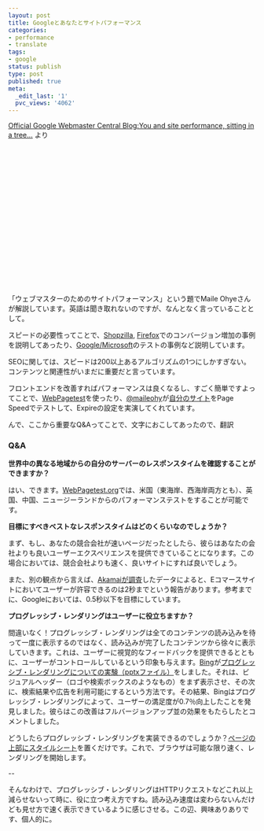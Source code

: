 ```yaml
---
layout: post
title: Googleとあなたとサイトパフォーマンス
categories:
- performance
- translate
tags:
- google
status: publish
type: post
published: true
meta:
  _edit_last: '1'
  pvc_views: '4062'
---
```

<a href="http://googlewebmastercentral.blogspot.com/2010/05/you-and-site-performance-sitting-in.html">Official Google Webmaster Central Blog:You and site performance, sitting in a tree...</a> より

<object classid="clsid:d27cdb6e-ae6d-11cf-96b8-444553540000" width="470" height="285" codebase="http://download.macromedia.com/pub/shockwave/cabs/flash/swflash.cab#version=6,0,40,0"><param name="allowFullScreen" value="true" /><param name="allowscriptaccess" value="always" /><param name="src" value="http://www.youtube.com/v/OpMfx_Zie2g&amp;hl=ja_JP&amp;fs=1&amp;rel=0" /><param name="allowfullscreen" value="true" /><embed type="application/x-shockwave-flash" width="470" height="285" src="http://www.youtube.com/v/OpMfx_Zie2g&amp;hl=ja_JP&amp;fs=1&amp;rel=0" allowscriptaccess="always" allowfullscreen="true"></embed></object>

「ウェブマスターのためのサイトパフォーマンス」という題でMaile Ohyeさんが解説しています。英語は聞き取れないのですが、なんとなく言っていることとして。

<!--more-->

スピードの必要性ってことで、<a href="http://t32k.me/mol/2010/03/performance-business/">Shopzilla</a>, <a href="http://blog.mozilla.com/metrics/2010/03/22/addition-by-subtraction/">Firefox</a>でのコンバージョン増加の事例を説明してあったり、<a href="http://t32k.me/mol/2009/11/introduction-to-web-performance/">Google/Microsoft</a>のテストの事例など説明しています。

SEOに関しては、スピードは200以上あるアルゴリズムの1つにしかすぎない。コンテンツと関連性がいまだに重要だと言っています。

フロントエンドを改善すればパフォーマンスは良くなるし、すごく簡単ですよってことで、<a href="http://www.webpagetest.org/test">WebPagetest</a>を使ったり、<a href="http://twitter.com/maileohye">@maileohy</a>が<a href="http://maileohye.com/">自分のサイト</a>をPage Speedでテストして、Expireの設定を実演してくれています。

んで、ここから重要なQ&amp;Aってことで、文字におこしてあったので、翻訳
<h3>Q&amp;A</h3>
<strong>世界中の異なる地域からの自分のサーバーのレスポンスタイムを確認することができますか？</strong>

はい、できます。<a href="http://www.webpagetest.org/test">WebPagetest.org</a>では、米国（東海岸、西海岸両方とも）、英国、中国、ニュージーランドからのパフォーマンステストをすることが可能です。

<strong>目標にすべきベストなレスポンスタイムはどのくらいなのでしょうか？</strong>

まず、もし、あなたの競合会社が速いページだったとしたら、彼らはあなたの会社よりも良いユーザーエクスペリエンスを提供できていることになります。この場合においては、競合会社よりも速く、良いサイトにすれば良いでしょう。

また、別の観点から言えば、<a href="http://www.akamai.com/html/about/press/releases/2009/press_091409.html">Akamaiが調査</a>したデータによると、Eコマースサイトにおいてユーザーが許容できるのは2秒までという報告があります。参考までに、Googleにおいては、0.5秒以下を目標にしています。

<strong>プログレッシブ・レンダリングはユーザーに役立ちますか？</strong>

間違いなく！プログレッシブ・レンダリングは全てのコンテンツの読み込みを待って一度に表示するのではなく、読み込みが完了したコンテンツから徐々に表示していきます。これは、ユーザーに視覚的なフィードバックを提供できるとともに、ユーザーがコントロールしているという印象も与えます。<a href="http://www.bing.com/">Bing</a>が<a href="http://assets.en.oreilly.com/1/event/29/The%20User%20and%20Business%20Impact%20of%20Server%20Delays,%20Additional%20Bytes,%20and%20HTTP%20Chunking%20in%20Web%20Search%20Presentation.pptx">プログレッシブ・レンダリングについての実験（pptxファイル）</a>をしました。それは、ビジュアルヘッダー（ロゴや検索ボックスのようなもの）をまず表示させ、その次に、検索結果や広告を利用可能にするという方法です。その結果、Bingはプログレッシブ・レンダリングによって、ユーザーの満足度が0.7％向上したことを発見しました。彼らはこの改善はフルバージョンアップ並の効果をもたらしたとコメントしました。

どうしたらプログレッシブ・レンダリングを実装できるのでしょうか？<a href="http://code.google.com/speed/page-speed/docs/rtt.html#PutStylesBeforeScripts">ページの上部にスタイルシート</a>を置くだけです。これで、ブラウザは可能な限り速く、レンダリングを開始します。

--

そんなわけで、プログレッシブ・レンダリングはHTTPリクエストなどこれ以上減らせないって時に、役に立つ考え方ですね。読み込み速度は変わらないんだけども見せ方で速く表示できているように感じさせる。この辺、興味ありありです、個人的に。
